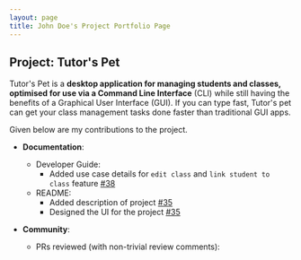 ```yaml
---
layout: page
title: John Doe's Project Portfolio Page
---
```


## Project: Tutor's Pet

Tutor's Pet is a **desktop application for managing students and classes, optimised for use via a Command Line Interface** (CLI) while still having the benefits of a Graphical User Interface (GUI).
If you can type fast, Tutor's pet can get your class management tasks done faster than traditional GUI apps.

Given below are my contributions to the project.

* **Documentation**:
  * Developer Guide:
    * Added use case details for `edit class` and `link student to class` feature [\#38]()
  * README:
    * Added description of project [\#35]()
    * Designed the UI for the project [\#35]()
    
* **Community**:
  * PRs reviewed (with non-trivial review comments):
